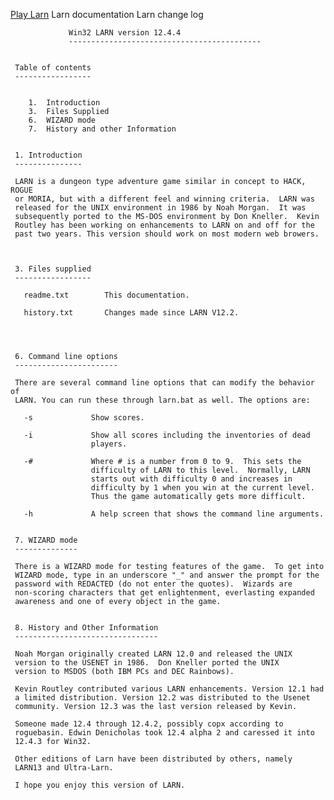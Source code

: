 [Play Larn](http://prim.io/larn/ "Play Larn")
Larn documentation
Larn change log


                 Win32 LARN version 12.4.4
                 -------------------------------------------


     Table of contents
     -----------------


        1.  Introduction
        3.  Files Supplied
        6.  WIZARD mode
        7.  History and other Information


     1. Introduction
     ---------------

     LARN is a dungeon type adventure game similar in concept to HACK, ROGUE
     or MORIA, but with a different feel and winning criteria.  LARN was
     released for the UNIX environment in 1986 by Noah Morgan.  It was
     subsequently ported to the MS-DOS environment by Don Kneller.  Kevin
     Routley has been working on enhancements to LARN on and off for the
     past two years. This version should work on most modern web browers.



     3. Files supplied
     -----------------

       readme.txt        This documentation.

       history.txt       Changes made since LARN V12.2.




     6. Command line options
     -----------------------

     There are several command line options that can modify the behavior of
     LARN. You can run these through larn.bat as well. The options are:

       -s             Show scores.

       -i             Show all scores including the inventories of dead
                      players.

       -#             Where # is a number from 0 to 9.  This sets the
                      difficulty of LARN to this level.  Normally, LARN
                      starts out with difficulty 0 and increases in
                      difficulty by 1 when you win at the current level.
                      Thus the game automatically gets more difficult.

       -h             A help screen that shows the command line arguments.


     7. WIZARD mode
     --------------

     There is a WIZARD mode for testing features of the game.  To get into
     WIZARD mode, type in an underscore "_" and answer the prompt for the
     password with REDACTED (do not enter the quotes).  Wizards are
     non-scoring characters that get enlightenment, everlasting expanded
     awareness and one of every object in the game.


     8. History and Other Information
     --------------------------------

     Noah Morgan originally created LARN 12.0 and released the UNIX
     version to the USENET in 1986.  Don Kneller ported the UNIX
     version to MSDOS (both IBM PCs and DEC Rainbows).

     Kevin Routley contributed various LARN enhancements. Version 12.1 had
     a limited distribution. Version 12.2 was distributed to the Usenet
     community. Version 12.3 was the last version released by Kevin.

	 Someone made 12.4 through 12.4.2, possibly copx according to
	 roguebasin. Edwin Denicholas took 12.4 alpha 2 and caressed it into
	 12.4.3 for Win32.

     Other editions of Larn have been distributed by others, namely
     LARN13 and Ultra-Larn.

     I hope you enjoy this version of LARN.
